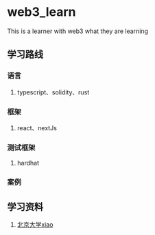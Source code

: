 # web3_learn
This is a learner with web3 what they are learning

## 学习路线
### 语言
1. typescript、solidity、rust
### 框架 
1. react、nextJs
### 测试框架
1. hardhat
### 案例


## 学习资料
1. [北京大学xiao](https://juejin.cn/post/7138072108516507661)
